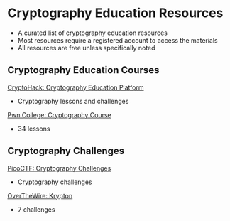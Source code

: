 # Cryptography Education Resources
* A curated list of cryptography education resources
* Most resources require a registered account to access the materials
* All resources are free unless specifically noted
## Cryptography Education Courses
[CryptoHack: Cryptography Education Platform](https://cryptohack.org)
* Cryptography lessons and challenges

[Pwn College: Cryptography Course](https://pwn.college/intro-to-cybersecurity/cryptography/)
* 34 lessons
## Cryptography Challenges
[PicoCTF: Cryptography Challenges](https://play.picoctf.org/practice?category=2)
* Cryptography challenges

[OverTheWire: Krypton](https://overthewire.org/wargames/krypton/)
* 7 challenges
